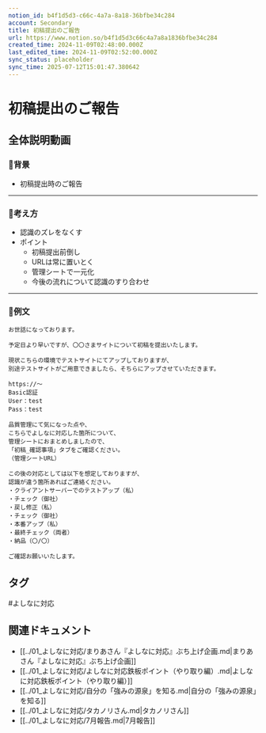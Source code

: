 ```yaml
---
notion_id: b4f1d5d3-c66c-4a7a-8a18-36bfbe34c284
account: Secondary
title: 初稿提出のご報告
url: https://www.notion.so/b4f1d5d3c66c4a7a8a1836bfbe34c284
created_time: 2024-11-09T02:48:00.000Z
last_edited_time: 2024-11-09T02:52:00.000Z
sync_status: placeholder
sync_time: 2025-07-12T15:01:47.380642
---
```

# 初稿提出のご報告

全体説明動画
---
### 🔹背景
- 初稿提出時のご報告
---
### 🔹考え方
- 認識のズレをなくす
- ポイント
  - 初稿提出前倒し
  - URLは常に置いとく
  - 管理シートで一元化
  - 今後の流れについて認識のすり合わせ
---
### 🔹例文
```plain text
お世話になっております。

予定日より早いですが、〇〇さまサイトについて初稿を提出いたします。

現状こちらの環境でテストサイトにてアップしておりますが、
別途テストサイトがご用意できましたら、そちらにアップさせていただきます。

https://〜
Basic認証
User：test
Pass：test

品質管理にて気になった点や、
こちらでよしなに対応した箇所について、
管理シートにおまとめしましたので、
「初稿_確認事項」タブをご確認ください。
（管理シートURL）

この後の対応としては以下を想定しておりますが、
認識が違う箇所あればご連絡ください。
・クライアントサーバーでのテストアップ（私）
・チェック（御社）
・戻し修正（私）
・チェック（御社）
・本番アップ（私）
・最終チェック（両者）
・納品（〇/〇）

ご確認お願いいたします。
```

## タグ

#よしなに対応 

## 関連ドキュメント

- [[../01_よしなに対応/まりあさん『よしなに対応』ぶち上げ企画.md|まりあさん『よしなに対応』ぶち上げ企画]]
- [[../01_よしなに対応/よしなに対応鉄板ポイント（やり取り編）.md|よしなに対応鉄板ポイント（やり取り編）]]
- [[../01_よしなに対応/自分の「強みの源泉」を知る.md|自分の「強みの源泉」を知る]]
- [[../01_よしなに対応/タカノリさん.md|タカノリさん]]
- [[../01_よしなに対応/7月報告.md|7月報告]]
